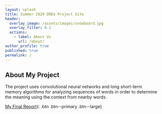 ```yaml
---
layout: splash
title: Summer 2020 DREU Project Site
header:
  overlay_image: /assets/images/snowboard.jpg
  overlay_filter: 0.1
  actions:
    - label: About Us
      url: /about/
author_profile: true
published: true
permalink: /
---
```


## About My Project

The project uses convolutional neural networks and long short-term memory algorithms for analyzing sequences of words in order to determine the meaning using the context from nearby words.

[My Final Report](files/finalreport.pdf){: .btn .btn--primary .btn--large}
